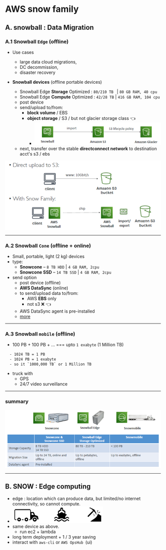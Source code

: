 # AWS snow family
 
## A. snowball : Data Migration

### A.1 Snowball `Edge` (offline)
- Use cases
  - large data cloud migrations, 
  - DC decommission, 
  - disaster recovery
    
- **Snowball devices** (offline portable devices)
  - Snowball Edge **Storage** Optimized : `80/210 TB ` | `80 GB RAM, 40 cpu`
  - Snowball Edge **Compute** Optimized : `42/28 TB` | `416 GB RAM, 104 cpu`
  - post device 
  - send/upload to/from:
    - **block volume** / EBS
    - **object storage** / S3 / but not glacier storage class :point_left:
      - ![img.png](../99_img/storage/snow/img-6.png)
  - next, transfer over the stable **directconnect network** to destination acct's s3 / ebs

  
![img.png](../99_img/storage/snow/img.png)

---
### A.2 Snowball `Cone` (offline + online)
- Small, portable, light (2 kg) devices
- type:
  - **Snowcone** –  `8 TB HDD`  | `4 GB RAM, 2cpu`
  - **Snowcone SSD** – `14 TB SSD` | `4 GB RAM, 2cpu`
- send option
  - post device (offline)
  -  **AWS DataSync** (online)
    - to send/upload data to/from:
      - AWS **EBS** only 
      - not s3 :x:  :point_left:
    - AWS DataSync agent is pre-installed
    - [more](./05_transferFamily+DataSync.md#b-aws-datasync)

---
### A.3 Snowball `mobile` (offline)
- 100 PB + 100 PB + ...  === upto `1 exabyte` (1 Million TB)
```
  - 1024 TB = 1 PB 
  - 1024 PB = 1 exabyte 
  - so it `1000,000 TB` or 1 Million TB
```
- truck with 
  - GPS
  - 24/7 video surveillance

---
### summary
![img_1.png](../99_img/storage/snow/img_1.png)

---
## B. SNOW : Edge computing
- edge : location which can produce data, but limited/no internet connectivity, so cannot compute.
- ![img_2.png](../99_img/storage/snow/img_2.png)
- same device as above.
  - run ec2 + lambda
- long term deployment +  1 / 3 year saving
- interact with `aws-cli` or `AWS OpsHub `(ui)

